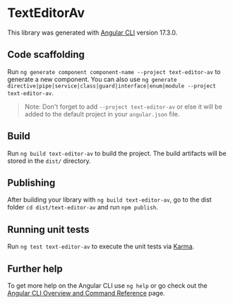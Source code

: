# TextEditorAv

This library was generated with [Angular CLI](https://github.com/angular/angular-cli) version 17.3.0.

## Code scaffolding

Run `ng generate component component-name --project text-editor-av` to generate a new component. You can also use `ng generate directive|pipe|service|class|guard|interface|enum|module --project text-editor-av`.
> Note: Don't forget to add `--project text-editor-av` or else it will be added to the default project in your `angular.json` file. 

## Build

Run `ng build text-editor-av` to build the project. The build artifacts will be stored in the `dist/` directory.

## Publishing

After building your library with `ng build text-editor-av`, go to the dist folder `cd dist/text-editor-av` and run `npm publish`.

## Running unit tests

Run `ng test text-editor-av` to execute the unit tests via [Karma](https://karma-runner.github.io).

## Further help

To get more help on the Angular CLI use `ng help` or go check out the [Angular CLI Overview and Command Reference](https://angular.io/cli) page.

